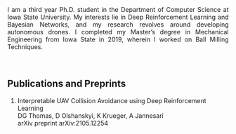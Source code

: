 <div style="text-align: justify">I am a third year Ph.D. student in the Department of Computer Science at Iowa State University. My interests lie in Deep Reinforcement Learning and Bayesian Networks, and my research revolves around developing autonomous drones. I completed my Master’s degree in Mechanical Engineering from Iowa State in 2019, wherein I worked on Ball Milling Techniques.</div><br><br>

## Publications and Preprints

1. Interpretable UAV Collision Avoidance using Deep Reinforcement Learning<br>
DG Thomas, D Olshanskyi, K Krueger, A Jannesari<br>
arXiv preprint arXiv:2105.12254


